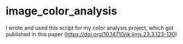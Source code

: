 # image_color_analysis
I wrote and used this script for my color analysis project, which got published in this paper 
(https://doi.org/10.14710/ik.ijms.23.3.123-130)



